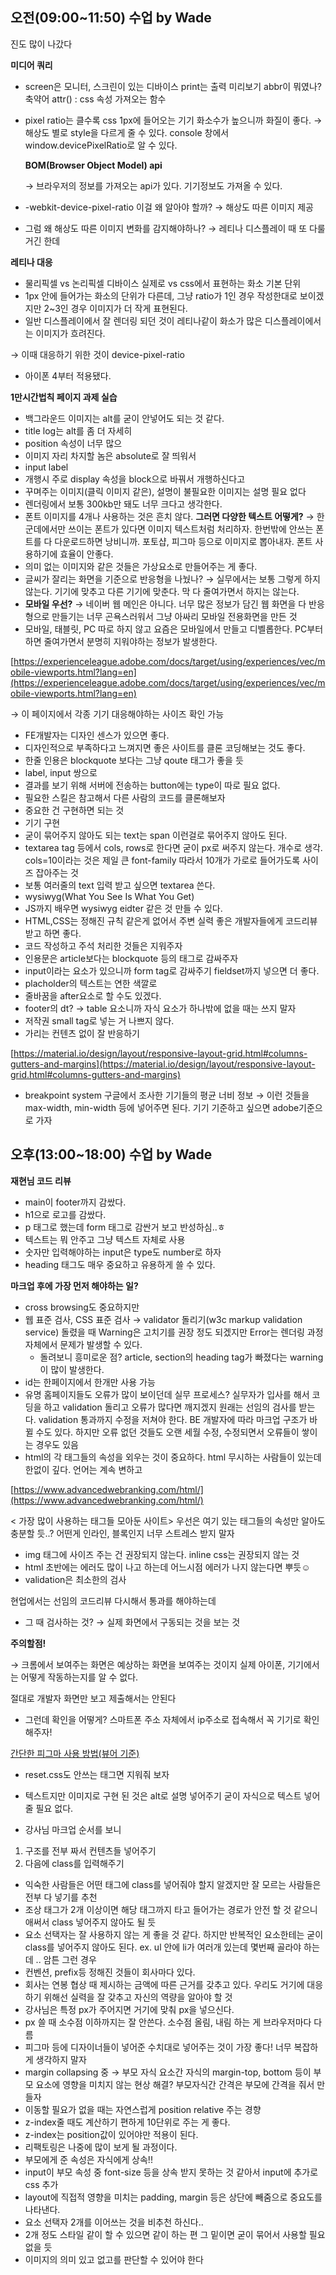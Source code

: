## 오전(09:00~11:50) 수업 by Wade

진도 많이 나갔다

**미디어 쿼리**

- screen은 모니터, 스크린이 있는 디바이스
print는 출력 미리보기
abbr이 뭐였나? 축약어
attr() : css 속성 가져오는 함수
- pixel ratio는 클수록 css 1px에 들어오는 기기 화소수가 높으니까 화질이 좋다. → 해상도 별로 style을 다르게 줄 수 있다.
console 창에서 window.devicePixelRatio로 알 수 있다.
    
    **BOM(Browser Object Model) api**
    
    → 브라우저의 정보를 가져오는 api가 있다. 기기정보도 가져올 수 있다.
    
- -webkit-device-pixel-ratio 이걸 왜 알아야 할까?
→ 해상도 따른 이미지 제공
- 그럼 왜 해상도 따른 이미지 변화를 감지해야하나?
→ 레티나 디스플레이 때 또 다룰거긴 한데

**레티나 대응**

- 물리픽셀 vs 논리픽셀
디바이스 실제로 vs css에서 표현하는 화소 기본 단위
- 1px 안에 들어가는 화소의 단위가 다른데, 그냥 ratio가 1인 경우 작성한대로 보이겠지만 2~3인 경우 이미지가 더 작게 표현된다.
- 일반 디스플레이에서 잘 렌더링 되던 것이 레티나같이 화소가 많은 디스플레이에서는 이미지가 흐려진다.

→ 이때 대응하기 위한 것이 device-pixel-ratio

- 아이폰 4부터 적용됐다.

**1만시간법칙 페이지 과제 실습**

- 백그라운드 이미지는 alt를 굳이 안넣어도 되는 것 같다.
- title log는 alt를 좀 더 자세히
- position 속성이 너무 많으
- 이미지 자리 차지할 놈은 absolute로 잘 띄워서
- input label
- 개행시 주로 display 속성을 block으로 바꿔서 개행하신다고
- 꾸며주는 이미지(클릭 이미지 같은), 설명이 불필요한 이미지는 설명 필요 없다
- 렌더링에서 보통 300kb만 돼도 너무 크다고 생각한다.
- 폰트 이미지를 4개나 사용하는 것은 흔치 않다.
**그러면 다양한 텍스트 어떻게?**
→ 한군데에서만 쓰이는 폰트가 있다면 이미지 텍스트처럼 처리하자. 한번밖에 안쓰는 폰트를 다 다운로드하면 낭비니까. 포토샵, 피그마 등으로 이미지로 뽑아내자. 폰트 사용하기에 효율이 안좋다.
- 의미 없는 이미지와 같은 것들은 가상요소로 만들어주는 게 좋다.
- 글씨가 잘리는 화면을 기준으로 반응형을 나눴나?
→ 실무에서는 보통 그렇게 하지 않는다. 기기에 맞추고 다른 기기에 맞춘다. 막 다 줄여가면서 하지는 않는다.
- **모바일 우선?**
→ 네이버 웹 메인은 아니다. 너무 많은 정보가 담긴 웹 화면을 다 반응형으로 만들기는 너무 곤욕스러워서 그냥 아싸리 모바일 전용화면을 만든 것
- 모바일, 태블릿, PC 따로 하지 않고 요즘은 모바일에서 만들고 디벨롭한다. PC부터 하면 줄여가면서 분명히 지워야하는 정보가 발생한다.

[https://experienceleague.adobe.com/docs/target/using/experiences/vec/mobile-viewports.html?lang=en](https://experienceleague.adobe.com/docs/target/using/experiences/vec/mobile-viewports.html?lang=en)

→ 이 페이지에서 각종 기기 대응해야하는 사이즈 확인 가능

- FE개발자는 디자인 센스가 있으면 좋다.
- 디자인적으로 부족하다고 느껴지면 좋은 사이트를 클론 코딩해보는 것도 좋다.
- 한줄 인용은 blockquote 보다는 그냥 qoute 태그가 좋을 듯
- label, input 쌍으로
- 결과를 보기 위해 서버에 전송하는 button에는 type이 따로 필요 없다.
- 필요한 스킬은 참고해서 다른 사람의 코드를 클론해보자
- 중요한 건 구현하면 되는 것
- 기기 구현
- 굳이 묶어주지 않아도 되는 text는 span 이런걸로 묶어주지 않아도 된다.
- textarea tag 등에서 cols, rows로 한다면 굳이 px로 써주지 않는다. 개수로 생각.
cols=10이라는 것은 제일 큰 font-family 따라서 10개가 가로로 들어가도록 사이즈 잡아주는 것
- 보통 여러줄의 text 입력 받고 싶으면 textarea 쓴다.
- wysiwyg(What You See Is What You Get)
- JS까지 배우면 wysiwyg eidter 같은 것 만들 수 있다.
- HTML,CSS는 정해진 규칙 같은게 없어서 주변 실력 좋은 개발자들에게 코드리뷰 받고 하면 좋다.
- 코드 작성하고 주석 처리한 것들은 지워주자
- 인용문은 article보다는 blockquote 등의 태그로 감싸주자
- input이라는 요소가 있으니까 form tag로 감싸주기 fieldset까지 넣으면 더 좋다.
- placholder의 텍스트는 연한 색깔로
- 줄바꿈을 after요소로 할 수도 있겠다.
- footer의 dt? → table 요소니까 자식 요소가 하나밖에 없을 때는 쓰지 말자
- 저작권 small tag로 넣는 거 나쁘지 않다.
- 가리는 컨텐츠 없이 잘 반응하기

[https://material.io/design/layout/responsive-layout-grid.html#columns-gutters-and-margins](https://material.io/design/layout/responsive-layout-grid.html#columns-gutters-and-margins)

- breakpoint system
구글에서 조사한 기기들의 평균 너비 정보
→ 이런 것들을 max-width, min-width 등에 넣어주면 된다.
기기 기준하고 싶으면 adobe기준으로 가자

## 오후(13:00~18:00) 수업 by Wade

**재현님 코드 리뷰**

- main이 footer까지 감쌌다.
- h1으로 로고를 감쌌다.
- p 태그로 했는데 form 태그로 감싼거 보고 반성하심..ㅎ
- 텍스트는 뭐 안주고 그냥 텍스트 자체로 사용
- 숫자만 입력해야하는 input은 type도 number로 하자
- heading 태그도 매우 중요하고 유용하게 쓸 수 있다.

**마크업 후에 가장 먼저 해야하는 일?**

- cross browsing도 중요하지만
- 웹 표준 검사, CSS 표준 검사
→ validator 돌리기(w3c markup validation service)
돌렸을 때 Warning은 고치기를 권장 정도 되겠지만
Error는 렌더링 과정 자체에서 문제가 발생할 수 있다.
    - 돌려보니 흥미로운 점?
    article, section의 heading tag가 빠졌다는 warning이 많이 발생한다.
- id는 한페이지에서 한개만 사용 가능
- 유명 홈페이지들도 오류가 많이 보이던데 실무 프로세스?
실무자가 입사를 해서 코딩을 하고 validation 돌리고 오류가 많다면 깨지겠지
원래는 선임의 검사를 받는다.
validation 통과까지 수정을 저쳐야 한다.
BE 개발자에 따라 마크업 구조가 바뀔 수도 있다.
하지만 오류 없던 것들도 오랜 세월 수정, 수정되면서 오류들이 쌓이는 경우도 있음
- html의 각 태그들의 속성을 외우는 것이 중요하다.
html 무시하는 사람들이 있는데 한없이 깊다. 언어는 계속 변하고

[https://www.advancedwebranking.com/html/](https://www.advancedwebranking.com/html/)

< 가장 많이 사용하는 태그들 모아둔 사이트> 
우선은 여기 있는 태그들의 속성만 알아도 충분할 듯..?
어떤게 인라인, 블록인지 너무 스트레스 받지 말자

- img 태그에 사이즈 주는 건 권장되지 않는다. inline css는 권장되지 않는 것
- html 초반에는 에러도 많이 나고 하는데 어느시점 에러가 나지 않는다면 뿌듯☺
- validation은 최소한의 검사

현업에서는 선임의 코드리뷰 다시해서 통과를 해야하는데

- 그 때 검사하는 것?
→ 실제 화면에서 구동되는 것을 보는 것

**주의할점!**

→ 크롬에서 보여주는 화면은 예상하는 화면을 보여주는 것이지 실제 아이폰, 기기에서는 어떻게 작동하는지를 알 수 없다.

절대로 개발자 화면만 보고 제출해서는 안된다

- 그런데 확인을 어떻게?
스마트폰 주소 자체에서 ip주소로 접속해서
꼭 기기로 확인해주자!

[간단한 피그마 사용 방법(뷰어 기준)](https://www.notion.so/5db82f5a63754c89b0a6d018cd2ad15f) 

- reset.css도 안쓰는 태그면 지워줘 보자
- 텍스트지만 이미지로 구현 된 것은 alt로 설명 넣어주기 굳이 자식으로 텍스트 넣어줄 필요 없다.

- 강사님 마크업 순서를 보니
1. 구조를 전부 짜서 컨텐츠들 넣어주기
2. 다음에 class를 입력해주기

- 익숙한 사람들은 어떤 태그에 class를 넣어줘야 할지 알겠지만 잘 모르는 사람들은 전부 다 넣기를 추천
- 조상 태그가 2개 이상이면 해당 태그까지 타고 들어가는 경로가 안전 할 것 같으니 애써서 class 넣어주지 않아도 될 듯
- 요소 선택자는 잘 사용하지 않는 게 좋을 것 같다. 하지만 반복적인 요소한테는 굳이 class를 넣어주지 않아도 된다.
ex. ul 안에 li가 여러개 있는데 몇번째 골라야 하는 데 .. 암튼 그런 경우
- 컨벤션, prefix등 정해진 것들이 회사마다 있다.
- 회사는 연봉 협상 때 제시하는 금액에 따른 근거를 갖추고 있다. 우리도 거기에 대응하기 위해선 실력을 잘 갖추고 자신의 역량을 알아야 할 것
- 강사님은 특정 px가 주어지면 거기에 맞춰 px을 넣으신다.
- px 쓸 때 소수점 이하까지는 잘 안쓴다. 소수점 올림, 내림 하는 게 브라우저마다 다름
- 피그마 등에 디자이너들이 넣어준 수치대로 넣어주는 것이 가장 좋다! 너무 복잡하게 생각하지 말자
- margin collapsing 중 → 부모 자식 요소간 자식의 margin-top, bottom 등이 부모 요소에 영향을 미치지 않는 현상
해결?
부모자식간 간격은 부모에 간격을 줘서 만들자
- 이동할 필요가 없을 때는 자연스럽게 position relative 주는 경향
- z-index줄 때도 계산하기 편하게 10단위로 주는 게 좋다.
- z-index는 position값이 있어야만 적용이 된다.
- 리팩토링은 나중에 많이 보게 될 과정이다.
- 부모에게 준 속성은 자식에게 상속!!
- input이 부모 속성 중 font-size 등을 상속 받지 못하는 것 같아서 input에 추가로 css 추가
- layout에 직접적 영향을 미치는 padding, margin 등은 상단에 빼줌으로 중요도를 나타낸다.
- 요소 선택자 2개를 이어쓰는 것을 비추천 하신다..
- 2개 정도 스타일 같이 할 수 있으면 같이 하는 편
그 밑이면 굳이 묶어서 사용할 필요 없을 듯
- 이미지의 의미 있고 없고를 판단할 수 있어야 한다